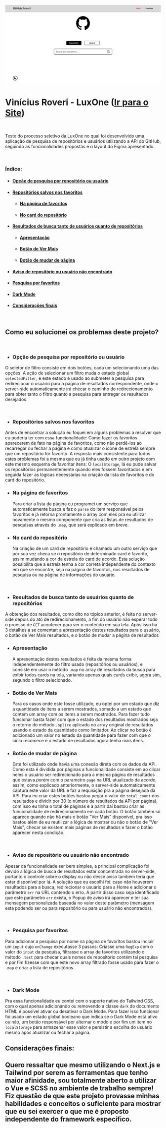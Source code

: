 ![Homepage screenshot](./Homepage-Screenshot.png)

# **Vinícius Roveri - LuxOne** ([Ir para o Site](https://vinicius-roveri-luxone.vercel.app/))

<br/>

Teste do processo seletivo da LuxOne no qual foi desenvolvido uma aplicação de pesquisa de repositórios e usuários utilizando a API do GitHub, seguindo as funcionalidades propostas e o layout do Figma apresentado.

<br/>

### **Índice:**

- #### [Opção de pesquisa por repositório ou usuário](#opc3a7c3a3o-de-pesquisa-por-repositc3b3rio-ou-usuc3a1rio-1)

- #### [Repositórios salvos nos favoritos](#repositc3b3rios-salvos-nos-favoritos-1)
   - #### [Na página de favoritos](#na-pc3a1gina-de-favoritos-1)
   - #### [No card do repositório](#no-card-do-repositc3b3rio-1)

- #### [Resultados de busca tanto de usuários quanto de repositórios](#resultados-de-busca-tanto-de-usuc3a1rios-quanto-de-repositc3b3rios-1)
   - #### [Apresentação](#apresentac3a7c3a3o-1)
   - #### [Botão de Ver Mais](#botc3a3o-de-ver-mais-1)
   - #### [Botão de mudar de página](#botc3a3o-de-mudar-de-pc3a1gina-1)

- #### [Aviso de repositório ou usuário não encontrado](#aviso-de-repositc3b3rio-ou-usuc3a1rio-nc3a3o-encontrado-1)

- #### [Pesquisa por favoritos](#pesquisa-por-favoritos-1)

- #### [Dark Mode](#dark-mode-1)

- #### [Considerações finais](#considerac3a7c3b5es-finais-1)

<br/>

## Como eu solucionei os problemas deste projeto?

<br/>

- ### **Opção de pesquisa por repositório ou usuário**

O seletor de filtro consiste em dois botões, cada um selecionando uma das opções. A ação de selecionar um filtro muda o estado global `selectedFilter`, e este estado é usado ao submeter a pesquisa para redirecionar o usuário para a página de resultados correspondente, onde o server-side automaticamente irá checar o caminho do redirecionamento para obter tanto o filtro quanto a pesquisa para entregar os resultados desejados.

<br/>

- ### **Repositórios salvos nos favoritos**

Antes de encontrar a solução eu foquei em alguns problemas a resolver que eu poderia ter com essa funcionalidade: Como fazer os favoritos aparecerem de fato na página de favoritos, como não perdê-los ao recarregar ou fechar a página e como atualizar o ícone de estrela sempre que um repositório for favorito. A resposta mais consistente para todos estes problemas foi a mesma que eu já tinha usado em outro projeto com este mesmo esquema de favoritar itens: O `localStorage`, lá eu pude salvar os repositórios permanentemente quando eles fossem favoritados e em seguida fazer as lógicas necessárias na criação da lista de favoritos e do card do repositório.

   - ### Na página de favoritos

      Para criar a lista da página eu programei um serviço que automaticamente busca e faz o `parse` do item responsável pelos favoritos e já retorna prontamente o array com eles pra eu utilizar novamente o mesmo componente que cria as listas de resultados de pesquisas através do `.map`, que será explicado em breve.

   - ### No card do repositório

      Na criação de um card de repositório é chamado um outro serviço que por sua vez checa se o repositório de determinado card é favorito, assim mudando a cor da estrela do card de acordo. Esta solução possibilita que a estrela tenha a cor correta independente do contexto em que se encontre, seja na página de favoritos, nos resultados de pesquisa ou na página de informações do usuário.

<br/>

- ### **Resultados de busca tanto de usuários quanto de repositórios**

A obtenção dos resultados, como dito no tópico anterior, é feita no server-side depois do ato de redirecionamento, a fim do usuário não esperar todo o proesso de `GET` acontecer para ver o conteúdo em sua tela. Após isso há 3 detalhes a se comentar: a apresentação destes resultados para o usuário, o botão de Ver Mais resultados, e o botão de mudar a página de resultados

   - ### Apresentação

      A apresentação destes resultados é feita da mesma forma independentemente do filtro usado (repositórios ou usuários), e consiste em usar o método `.map` no array de resultados da busca para exibir todos cards na tela, variando apenas quais cards exibir, agora sim, segundo o filtro selecionado.

   - ### Botão de Ver Mais

      Para os casos onde este fosse utilizado, eu optei por um estado que diz a quantidade de itens a serem mostrados, somado a um estado que contém um array com os items a serem mostrados. Para fazer tudo funcionar basta fazer com que o estado dos resultados mostrados seja o retorno do método `.splice` aplicado no array original de resultados usando o estado da quantidade como limitador. Ao clicar no botão é adicionado um valor no estado da quantidade para fazer com que o ciclo recomece e o estado de resultados agora tenha mais itens.

   - ### Botão de mudar de página

      Este foi utilizado onde havia uma conexão direta com os dados da API. Como esta é dividida por páginas a funcionalidade consiste em ao clicar neles o usuário ser redirecionado para a mesma página de resultados que estava porém com o parametro `page` na URL atualizado de acordo, assim, como explicado anteriormente, o server-side automaticamente captura este valor da URL e faz a requisição pra a página desejada da API. Para eu criar estes botões bastou pegar o valor de `total_count` dos resultados e dividir por 30 (o número de resultados da API por página), com isso eu tinha o total de páginas e a partir daí bastou criar as funcionalidade de redirecionamento em cada botão. O botão também só aparece quando não há mais o botão "Ver Mais" disponível, pra isso bastou além de eu reutilizar a lógica de mostrar ou não o botão de "Ver Mais", checar se existem mais páginas de resultados e fazer o botão aparecer nesta condição.

<br/>

- ### **Aviso de repositório ou usuário não encontrado**

Apesar da funcionalidade ser bem simples, a principal complicação foi devido a lógica de busca de resultados estar concentrada no server-side, portanto o controle sobre o display ou não desse aviso também teria que estar disponível por lá. A solução que eu escolhi foi: caso não houverem resultados para a busca, redirecionar o usuário para a Home e adicionar o parâmetro `err` na URL contendo o erro. A partir disso caso seja identificado que este parâmetro `err` exista, o Popup de aviso irá aparecer e ter sua mensagem personalizada baseada no valor deste parâmetro (mensagem esta podendo ser ou para repositório ou para usuário não encontrados).

<br/>

- ### **Pesquisa por favoritos**

Para adicionar a pesquisa por nome na página de favoritos bastou incluir um `input` cujo `onChange` executasse 3 passos: Criasse uma `RegExp` com o valor do `input` da pesquisa, filtrasse o array de favoritos utilizando o método `.test` para checar quais nomes de repositório contém tal pesquisa e por fim fizesse com que este novo array filtrado fosse usado para fazer o `.map` e criar a lista de repositórios.

<br/>

- ### **Dark Mode**

Pra essa funcionalidade eu contei com o suporte nativo do Tailwind CSS, com o qual apenas adicionando ou removendo a classe `dark` do documento HTML é possível ativar ou desativar o Dark Mode. Para fazer isso funcionar foi usado um estado global booleano que indica se o Dark Mode está ativo ou não, um botão responsável por alternar o modo e por fim um item no `localStorage` para armazenar esse valor e persistir a escolha do usuário mesmo após atualizar ou fechar a página.

## Considerações finais:

## **Quero ressaltar que mesmo utilizando o Next.js e Tailwind por serem as ferramentas que tenho maior afinidade, sou totalmente aberto a utilizar o Vue e SCSS no ambiente de trabalho sempre! Fiz questão de que este projeto provasse minhas habilidades e conceitos o suficiente para mostrar que eu sei exercer o que me é proposto independente do framework específico.**
